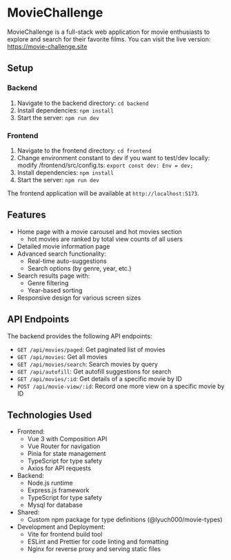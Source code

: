 # MovieChallenge

MovieChallenge is a full-stack web application for movie enthusiasts to explore and search for their favorite films.
You can visit the live version: https://movie-challenge.site

## Setup

### Backend

1. Navigate to the backend directory: `cd backend`
2. Install dependencies: `npm install`
3. Start the server: `npm run dev`

### Frontend

1. Navigate to the frontend directory: `cd frontend`
2. Change environment constant to dev if you want to test/dev locally: modify /frontend/src/config.ts: `export const dev: Env = dev;`
3. Install dependencies: `npm install`
4. Start the server: `npm run dev`

The frontend application will be available at `http://localhost:5173`.

## Features

- Home page with a movie carousel and hot movies section
  - hot movies are ranked by total view counts of all users
- Detailed movie information page
- Advanced search functionality:
  - Real-time auto-suggestions
  - Search options (by genre, year, etc.)
- Search results page with:
  - Genre filtering
  - Year-based sorting
- Responsive design for various screen sizes

## API Endpoints

The backend provides the following API endpoints:

- `GET /api/movies/paged`: Get paginated list of movies
- `GET /api/movies`: Get all movies
- `GET /api/movies/search`: Search movies by query
- `GET /api/autofill`: Get autofill suggestions for search
- `GET /api/movies/:id`: Get details of a specific movie by ID
- `POST /api/movie-view/:id`: Record one more view on a specific movie by ID

## Technologies Used

- Frontend:
  - Vue 3 with Composition API
  - Vue Router for navigation
  - Pinia for state management
  - TypeScript for type safety
  - Axios for API requests
- Backend:
  - Node.js runtime
  - Express.js framework
  - TypeScript for type safety
  - Mysql for database
- Shared:
  - Custom npm package for type definitions (@lyuch000/movie-types)
- Development and Deployment:
  - Vite for frontend build tool
  - ESLint and Prettier for code linting and formatting
  - Nginx for reverse proxy and serving static files

